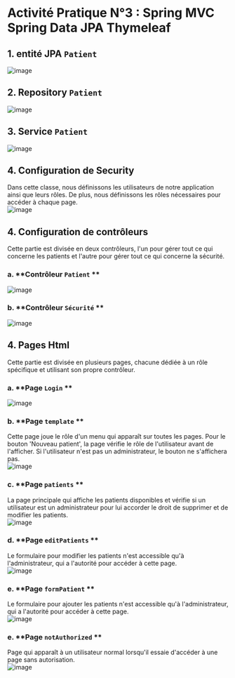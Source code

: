 # Activité Pratique N°3 : Spring MVC Spring Data JPA Thymeleaf

## 1. **entité JPA `Patient`** <br>
![image](https://github.com/AnassSSG/JEE_TP3/assets/133109998/a219ec98-0a66-41e4-8d89-c7c5bb14a645)<br>

## 2. **Repository `Patient`** <br>
![image](https://github.com/AnassSSG/JEE_TP3/assets/133109998/700a36f2-3c35-4dde-a10b-5bb3199764c3)<br>

## 3. **Service `Patient`** <br>
![image](https://github.com/AnassSSG/JEE_TP3/assets/133109998/db20f90f-44bd-42f6-88e0-b4b3a5e53fbd)<br>

## 4. **Configuration de Security** <br>
Dans cette classe, nous définissons les utilisateurs de notre application ainsi que leurs rôles. De plus, nous définissons les rôles nécessaires pour accéder à chaque page.<br>
![image](https://github.com/AnassSSG/JEE_TP3/assets/133109998/23c48ca1-f067-41c3-a52e-c6bb8bef323a)<br>

## 4. **Configuration de contrôleurs** <br>
Cette partie est divisée en deux contrôleurs, l'un pour gérer tout ce qui concerne les patients et l'autre pour gérer tout ce qui concerne la sécurité.<br>
### a. **Contrôleur `Patient` ** <br>
![image](https://github.com/AnassSSG/JEE_TP3/assets/133109998/4aac643c-4c35-4fa0-a701-61126a81da6c)<br>
### b. **Contrôleur `Sécurité` ** <br>
![image](https://github.com/AnassSSG/JEE_TP3/assets/133109998/6abd138f-34ad-420a-a9f9-a6ebc46c40cc)<br>
## 4. **Pages Html** <br>
Cette partie est divisée en plusieurs pages, chacune dédiée à un rôle spécifique et utilisant son propre contrôleur.<br>
### a. **Page `Login` ** <br>
![image](https://github.com/AnassSSG/JEE_TP3/assets/133109998/268acf61-5a75-4a60-8a74-bc1d29c0fdab)<br>
### b. **Page `template` ** <br>
Cette page joue le rôle d'un menu qui apparaît sur toutes les pages. Pour le bouton 'Nouveau patient', la page vérifie le rôle de l'utilisateur avant de l'afficher. Si l'utilisateur n'est pas un administrateur, le bouton ne s'affichera pas.<br>
![image](https://github.com/AnassSSG/JEE_TP3/assets/133109998/c88fe5e3-87f4-48a3-99ff-b9a5d7166097)<br>
### c. **Page `patients` ** <br>
La page principale qui affiche les patients disponibles et vérifie si un utilisateur est un administrateur pour lui accorder le droit de supprimer et de modifier les patients.<br>
![image](https://github.com/AnassSSG/JEE_TP3/assets/133109998/e9081951-4489-44e3-9375-72590d0c4621)<br>
### d. **Page `editPatients` ** <br>
Le formulaire pour modifier les patients n'est accessible qu'à l'administrateur, qui a l'autorité pour accéder à cette page.<br>
![image](https://github.com/AnassSSG/JEE_TP3/assets/133109998/854a8ae9-c69d-4995-aa35-479118e76a4b)<br>
### e. **Page `formPatient` ** <br>
Le formulaire pour ajouter les patients n'est accessible qu'à l'administrateur, qui a l'autorité pour accéder à cette page.<br>
![image](https://github.com/AnassSSG/JEE_TP3/assets/133109998/18a600cc-d3cf-4e5f-9ef9-f5717b3a9a73)<br>
### e. **Page `notAuthorized` ** <br>
Page qui apparaît à un utilisateur normal lorsqu'il essaie d'accéder à une page sans autorisation.<br>
![image](https://github.com/AnassSSG/JEE_TP3/assets/133109998/f346b80b-1b0c-406f-b67b-3e908e45595e)<br>
